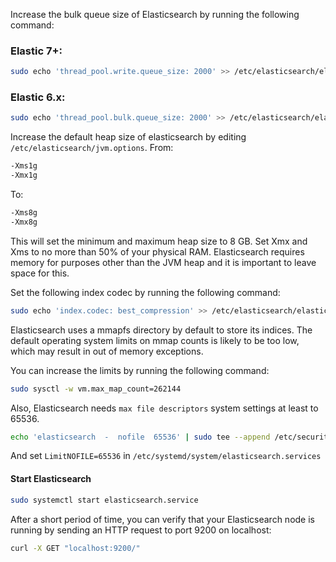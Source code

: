 

Increase the bulk queue size of Elasticsearch by running the following command:
### Elastic 7+:
``` bash 
sudo echo 'thread_pool.write.queue_size: 2000' >> /etc/elasticsearch/elasticsearch.yml
```
### Elastic 6.x: 
``` bash 
sudo echo 'thread_pool.bulk.queue_size: 2000' >> /etc/elasticsearch/elasticsearch.yml
```

Increase the default heap size of elasticsearch by editing `/etc/elasticsearch/jvm.options`.
From:
``` bash
-Xms1g
-Xmx1g 
```
To: 
``` bash
-Xms8g
-Xmx8g 
```
This will set the minimum and maximum heap size to 8 GB.
Set Xmx and Xms to no more than 50% of your physical RAM. Elasticsearch requires memory for purposes other than the JVM heap and it is important to leave space for this.


Set the following index codec by running the following command:
``` bash 
sudo echo 'index.codec: best_compression' >> /etc/elasticsearch/elasticsearch.yml
```

Elasticsearch uses a mmapfs directory by default to store its indices. The default operating system limits on mmap counts is likely to be too low, which may result in out of memory exceptions.

You can increase the limits by running the following command:

``` bash 
sudo sysctl -w vm.max_map_count=262144
```

Also, Elasticsearch needs `max file descriptors` system settings at least to 65536.
``` bash 
echo 'elasticsearch  -  nofile  65536' | sudo tee --append /etc/security/limits.conf > /dev/null
```
And set `LimitNOFILE=65536` in `/etc/systemd/system/elasticsearch.services` 

#### Start Elasticsearch

``` bash
sudo systemctl start elasticsearch.service
```

After a short period of time, you can verify that your Elasticsearch node is running by sending an HTTP request to port 9200 on localhost:

``` bash
curl -X GET "localhost:9200/"
```
